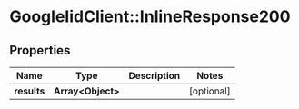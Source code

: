 # GoogleIidClient::InlineResponse200

## Properties
Name | Type | Description | Notes
------------ | ------------- | ------------- | -------------
**results** | **Array&lt;Object&gt;** |  | [optional] 


